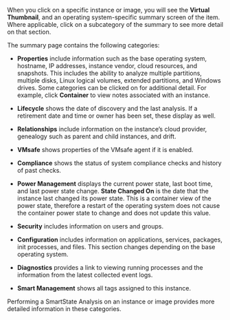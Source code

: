 When you click on a specific instance or image, you will see the
**Virtual Thumbnail**, and an operating system-specific summary screen
of the item. Where applicable, click on a subcategory of the summary to
see more detail on that section.

The summary page contains the following categories:

  - **Properties** include information such as the base operating
    system, hostname, IP addresses, instance vendor, cloud resources,
    and snapshots. This includes the ability to analyze multiple
    partitions, multiple disks, Linux logical volumes, extended
    partitions, and Windows drives. Some categories can be clicked on
    for additional detail. For example, click **Container** to view
    notes associated with an instance.

  - **Lifecycle** shows the date of discovery and the last analysis. If
    a retirement date and time or owner has been set, these display as
    well.

  - **Relationships** include information on the instance’s cloud
    provider, genealogy such as parent and child instances, and drift.

  - **VMsafe** shows properties of the VMsafe agent if it is enabled.

  - **Compliance** shows the status of system compliance checks and
    history of past checks.

  - **Power Management** displays the current power state, last boot
    time, and last power state change. **State Changed On** is the date
    that the instance last changed its power state. This is a container
    view of the power state, therefore a restart of the operating system
    does not cause the container power state to change and does not
    update this value.

  - **Security** includes information on users and groups.

  - **Configuration** includes information on applications, services,
    packages, init processes, and files. This section changes depending
    on the base operating system.

  - **Diagnostics** provides a link to viewing running processes and the
    information from the latest collected event logs.

  - **Smart Management** shows all tags assigned to this instance.

Performing a SmartState Analysis on an instance or image provides more
detailed information in these categories.
